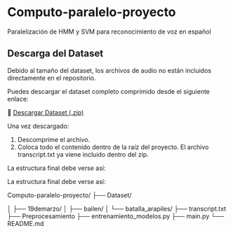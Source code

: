 # Computo-paralelo-proyecto
Paralelización de HMM y SVM para reconocimiento de voz en español

## Descarga del Dataset

Debido al tamaño del dataset, los archivos de audio no están incluidos directamente en el repositorio.

Puedes descargar el dataset completo comprimido desde el siguiente enlace:

🔗 [Descargar Dataset (.zip)](https://drive.google.com/file/d/1yGzDw05H-nLmsXeLVS2pXTa3YicX9vOl/view?usp=drive_link)

Una vez descargado:

1. Descomprime el archivo.
2. Coloca todo el contenido dentro de la raíz del proyecto.
   El archivo transcript.txt ya viene incluido dentro del zip.

La estructura final debe verse así:

La estructura final debe verse así:


Computo-paralelo-proyecto/
├── Dataset/

│ ├── 19demarzo/
│ ├── bailen/
│ └── batalla_arapiles/
├── transcript.txt
├── Preprocesamiento
├── entrenamiento_modelos.py
├── main.py
└── README.md
